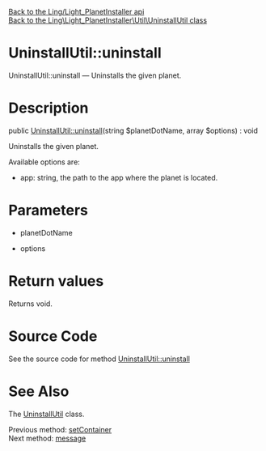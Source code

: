 [Back to the Ling/Light_PlanetInstaller api](https://github.com/lingtalfi/Light_PlanetInstaller/blob/master/doc/api/Ling/Light_PlanetInstaller.md)<br>
[Back to the Ling\Light_PlanetInstaller\Util\UninstallUtil class](https://github.com/lingtalfi/Light_PlanetInstaller/blob/master/doc/api/Ling/Light_PlanetInstaller/Util/UninstallUtil.md)


UninstallUtil::uninstall
================



UninstallUtil::uninstall — Uninstalls the given planet.




Description
================


public [UninstallUtil::uninstall](https://github.com/lingtalfi/Light_PlanetInstaller/blob/master/doc/api/Ling/Light_PlanetInstaller/Util/UninstallUtil/uninstall.md)(string $planetDotName, array $options) : void




Uninstalls the given planet.

Available options are:

- app: string, the path to the app where the planet is located.




Parameters
================


- planetDotName

    

- options

    


Return values
================

Returns void.








Source Code
===========
See the source code for method [UninstallUtil::uninstall](https://github.com/lingtalfi/Light_PlanetInstaller/blob/master/Util/UninstallUtil.php#L72-L112)


See Also
================

The [UninstallUtil](https://github.com/lingtalfi/Light_PlanetInstaller/blob/master/doc/api/Ling/Light_PlanetInstaller/Util/UninstallUtil.md) class.

Previous method: [setContainer](https://github.com/lingtalfi/Light_PlanetInstaller/blob/master/doc/api/Ling/Light_PlanetInstaller/Util/UninstallUtil/setContainer.md)<br>Next method: [message](https://github.com/lingtalfi/Light_PlanetInstaller/blob/master/doc/api/Ling/Light_PlanetInstaller/Util/UninstallUtil/message.md)<br>

